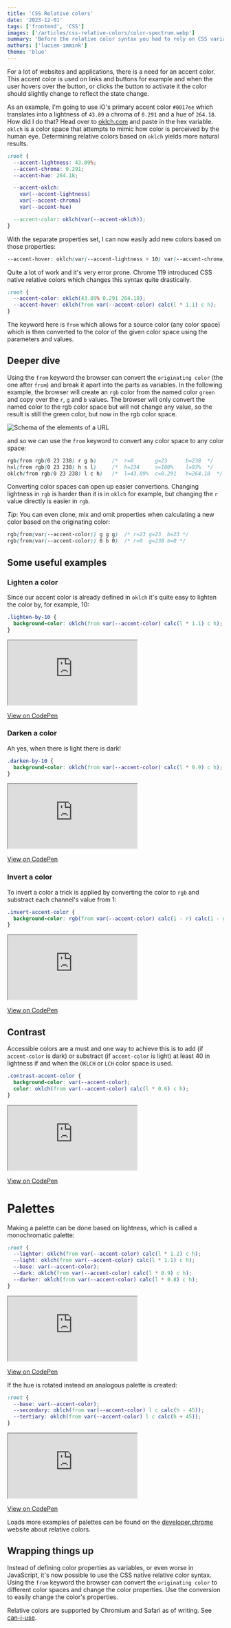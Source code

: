 ```yaml
---
title: 'CSS Relative colors'
date: '2023-12-01'
tags: ['frontend', 'CSS']
images: ['/articles/css-relative-colors/color-spectrum.webp']
summary: 'Before the relative color syntax you had to rely on CSS variables or even worse: JavaScript to modify the parameters of a color. Using the from keyword the browser can convert the originating color to different color spaces and change the color properties.'
authors: ['lucien-immink']
theme: 'blue'
---
```


For a lot of websites and applications, there is a need for an accent color. This accent color is used on links and buttons for example and when
the user hovers over the button, or clicks the button to activate it the color should slightly change to reflect the state change.

As an example, I'm going to use iO's primary accent color `#0017ee` which translates into a lightness of `43.89` a chroma of `0.291` and a hue of `264.18`. How did I do that? Head over to [oklch.com](https://oklch.com/#43.89,0.291,264.18,100) and paste in the hex variable. `oklch` is a color space that attempts to mimic how color is perceived by the human eye. Determining relative colors based on `oklch` yields more natural results.

```css
:root {
  --accent-lightness: 43.89%;
  --accent-chroma: 0.291;
  --accent-hue: 264.18;

  --accent-oklch:
    var(--accent-lightness)
    var(--accent-chroma)
    var(--accent-hue)

  --accent-color: oklch(var(--accent-oklch));
}
```

With the separate properties set, I can now easily add new colors based on those properties:

```css
--accent-hover: oklch(var(--accent-lightness + 10) var(--accent-chroma) var(--accent-hue));
```

Quite a lot of work and it's very error prone. Chrome 119 introduced CSS native relative colors which changes this syntax quite drastically.

```css
:root {
  --accent-color: oklch(43.89% 0.291 264.18);
  --accent-hover: oklch(from var(--accent-color) calc(l * 1.1) c h);
}
```

The keyword here is `from` which allows for a source color (any color space) which is then converted to the color of the given color space using the parameters and values.

## Deeper dive

Using the `from` keyword the browser can convert the `originating color` (the one after `from`) and break it apart into the parts as variables.
In the following example, the browser will create an `rgb` color from the named color `green` and copy over the `r`, `g` and `b` values. The browser will only convert the named color to the rgb color space but will not change any value, so the result is still the green color, but now in the rgb color space.

![Schema of the elements of a URL](/articles/css-relative-colors/rgb-from-green.webp)

and so we can use the `from` keyword to convert any color space to any color space:

```css
rgb(from rgb(0 23 238) r g b)     /*  r=0       g=23      b=238  */
hsl(from rgb(0 23 238) h s l)     /*  h=234     s=100%    l=93%  */
oklch(from rgb(0 23 238) l c h)   /*  l=43.89%  c=0.291   h=264.18  */
```

Converting color spaces can open up easier convertions. Changing lightness in `rgb` is harder than it is in `oklch` for example, but changing the `r` value directly is easier in `rgb`.

_Tip_: You can even clone, mix and omit properties when calculating a new color based on the originating color:

```css
rgb(from(var(--accent-color)) g g g)  /* r=23 g=23  b=23 */
rgb(from(var(--accent-color)) 0 b 0)  /* r=0  g=238 b=0 */
```

## Some useful examples

### Lighten a color

Since our accent color is already defined in `oklch` it's quite easy to lighten the color by, for example, 10:

```css
.lighten-by-10 {
  background-color: oklch(from var(--accent-color) calc(l * 1.1) c h);
}
```

<div className="md:-mx-32 my-4">
  <div className="relative aspect-w-16 aspect-h-9 border">
    <iframe src="https://codepen.io/arielext/full/GRzYGZp" className="absolute inset-0" style={{
      width: "166.66%",
      height: "166.66%",
      transform: "translate(-20%,-20%) scale(.6)",
    }}></iframe>
  </div>
</div>

[View on CodePen](https://codepen.io/arielext/full/GRzYGZp)

### Darken a color

Ah yes, when there is light there is dark!

```css
.darken-by-10 {
  background-color: oklch(from var(--accent-color) calc(l * 0.9) c h);
}
```

<div className="md:-mx-32 my-4">
  <div className="relative aspect-w-16 aspect-h-9 border">
    <iframe src="https://codepen.io/arielext/full/MWLPXeQ" className="absolute inset-0" style={{
      width: "166.66%",
      height: "166.66%",
      transform: "translate(-20%,-20%) scale(.6)",
    }}></iframe>
  </div>
</div>

[View on CodePen](https://codepen.io/arielext/full/MWLPXeQ)

### Invert a color

To invert a color a trick is applied by converting the color to `rgb` and substract each channel's value from 1:

```css
.invert-accent-color {
  background-color: rgb(from var(--accent-color) calc(1 - r) calc(1 - g) calc(1 - b));
}
```

<div className="md:-mx-32 my-4">
  <div className="relative aspect-w-16 aspect-h-9 border">
    <iframe src="https://codepen.io/arielext/full/mdvzKrJ" className="absolute inset-0" style={{
      width: "166.66%",
      height: "166.66%",
      transform: "translate(-20%,-20%) scale(.6)",
    }}></iframe>
  </div>
</div>

[View on CodePen](https://codepen.io/arielext/full/mdvzKrJ)

## Contrast

Accessible colors are a must and one way to achieve this is to add (if `accent-color` is dark) or substract (if `accent-color` is light) at least 40 in lightness if and when the `OKLCH` or `LCH` color space is used.

```css
.contrast-accent-color {
  background-color: var(--accent-color);
  color: oklch(from var(--accent-color) calc(l * 0.6) c h);
}
```

<div className="md:-mx-32 my-4">
  <div className="relative aspect-w-16 aspect-h-9 border">
    <iframe src="https://codepen.io/arielext/full/gOqBKLr" className="absolute inset-0" style={{
      width: "166.66%",
      height: "166.66%",
      transform: "translate(-20%,-20%) scale(.6)",
    }}></iframe>
  </div>
</div>

[View on CodePen](https://codepen.io/arielext/full/gOqBKLr)

# Palettes

Making a palette can be done based on lightness, which is called a monochromatic palette:

```css
:root {
  --lighter: oklch(from var(--accent-color) calc(l * 1.2) c h);
  --light: oklch(from var(--accent-color) calc(l * 1.1) c h);
  --base: var(--accent-color);
  --dark: oklch(from var(--accent-color) calc(l * 0.9) c h);
  --darker: oklch(from var(--accent-color) calc(l * 0.8) c h);
}
```

<div className="md:-mx-32 my-4">
  <div className="relative aspect-w-16 aspect-h-9 border">
    <iframe src="https://codepen.io/arielext/full/zYemaMX" className="absolute inset-0" style={{
      width: "166.66%",
      height: "166.66%",
      transform: "translate(-20%,-20%) scale(.6)",
    }}></iframe>
  </div>
</div>

[View on CodePen](https://codepen.io/arielext/full/zYemaMX)

If the hue is rotated instead an analogous palette is created:

```css
:root {
  --base: var(--accent-color);
  --secondary: oklch(from var(--accent-color) l c calc(h - 45));
  --tertiary: oklch(from var(--accent-color) l c calc(h + 45));
}
```

<div className="md:-mx-32 my-4">
  <div className="relative aspect-w-16 aspect-h-9 border">
    <iframe src="https://codepen.io/arielext/full/PoVyaVj" className="absolute inset-0" style={{
      width: "166.66%",
      height: "166.66%",
      transform: "translate(-20%,-20%) scale(.6)",
    }}></iframe>
  </div>
</div>

[View on CodePen](https://codepen.io/arielext/full/PoVyaVj)

Loads more examples of palettes can be found on the [developer.chrome](https://developer.chrome.com/blog/css-relative-color-syntax/#triadic-palettes) website about relative colors.

## Wrapping things up

Instead of defining color properties as variables, or even worse in JavaScript, it's now possible to use the CSS native relative color syntax. Using the `from` keyword the browser can convert the `originating color` to different color spaces and change the color properties. Use the conversion to easily change the color's properties.

Relative colors are supported by Chromium and Safari as of writing. See [can-i-use](https://caniuse.com/?search=relative+colors).
